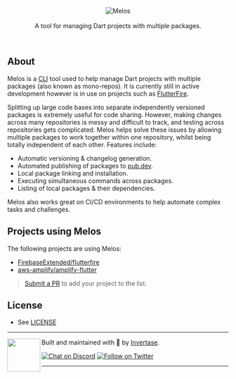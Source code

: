 <p align="center">
  <img src="https://static.invertase.io/assets/melos-logo.png" alt="Melos" /> <br /><br />
  <span>A tool for managing Dart projects with multiple packages.</span>
</p>

<br />

## About

Melos is a [CLI](https://en.wikipedia.org/wiki/Command-line_interface) tool used to help manage Dart projects
with multiple packages (also known as mono-repos). It is currently still in active development however is in use
on projects such as [FlutterFire](https://github.com/FirebaseExtended/flutterfire).

Splitting up large code bases into separate independently versioned packages is extremely useful for code sharing.
However, making changes across many repositories is messy and difficult to track, and testing across repositories
gets complicated. Melos helps solve these issues by allowing multiple packages to work together within one repository,
whilst being totally independent of each other. Features include:

- Automatic versioning & changelog generation.
- Automated publishing of packages to [pub.dev](https://pub.dev/).
- Local package linking and installation.
- Executing simultaneous commands across packages.
- Listing of local packages & their dependencies.

Melos also works great on CI/CD environments to help automate complex tasks and challenges.

## Projects using Melos

The following projects are using Melos:

- [FirebaseExtended/flutterfire](https://github.com/FirebaseExtended/flutterfire)
- [aws-amplify/amplify-flutter](https://github.com/aws-amplify/amplify-flutter)

> [Submit a PR](https://github.com/invertase/melos/edit/master/docs/README.md) to add your project to the list.

## License

- See [LICENSE](https://github.com/invertase/melos/blob/master/LICENSE)

---

<p>
  <img align="left" width="75px" src="https://static.invertase.io/assets/invertase-logo-small.png">
  <p align="left">
    Built and maintained with 💛 by <a href="https://invertase.io">Invertase</a>.
  </p>
  <p align="left">
    <a href="https://invertase.link/discord"><img src="https://img.shields.io/discord/295953187817521152.svg?style=flat-square&colorA=7289da&label=Chat%20on%20Discord" alt="Chat on Discord"></a>
    <a href="https://twitter.com/invertaseio"><img src="https://img.shields.io/twitter/follow/invertaseio.svg?style=flat-square&colorA=1da1f2&colorB=&label=Follow%20on%20Twitter" alt="Follow on Twitter"></a>
  </p>
</p>

---
